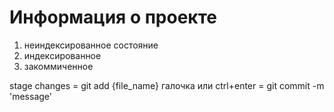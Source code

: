 # Информация о проекте

1. неиндексированное состояние
2. индексированное
3. закоммиченное

stage changes = git add {file_name}
галочка или ctrl+enter = git commit -m 'message'

